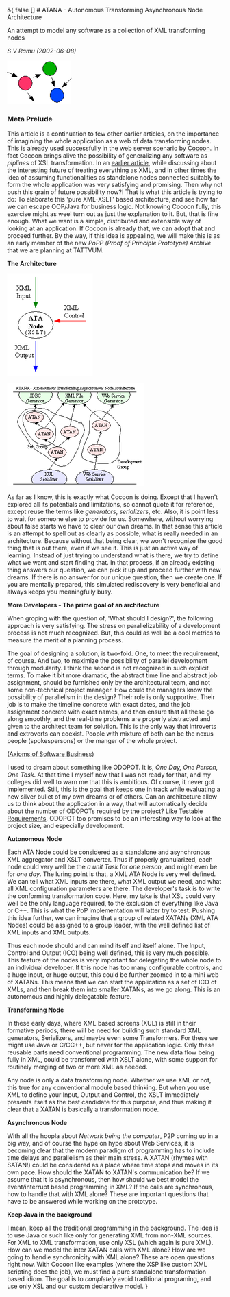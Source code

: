 &{<nil> false <nil> <nil> [] <nil> <nil> <nil> <nil> # ATANA - Autonomous Transforming Asynchronous Node Architecture

An attempt to model any software as a collection of XML transforming nodes

*S V Ramu (2002-06-08)*

![ATANA Architecture 1](/assets/images/ATANA%20-%20Autonomous%20Transforming%20Asynchronous%20Node/28ca38e611408c7f4d5667032d9a9f51.jpg)

### Meta Prelude

This article is a continuation to few other earlier articles, on the importance of imagining the whole application as a web of data transforming nodes. This is already used successfully in the web server scenario by [Cocoon](https://www.tattvum.com/Articles/2002/2002-05/2002-05-12/Ramu-SE-2002-05-10-ILoveCocoon.html). In fact Cocoon brings alive the possibility of generalizing any software as *piplines* of XSL transformation. In an [earlier article](https://www.tattvum.com/Articles/2002/2002-03/2002-03-06/Ramu-SE-20011111-IsOopDead.html), while discussing about the interesting future of treating everything as XML, and in [other times](https://www.tattvum.com/Articles/2002/2002-06/2002-06-09/Ramu-SE-20011101-Architecture.html) the idea of assuming functionalities as standalone nodes connected suitably to form the whole application was very satisfying and promising. Then why not push this grain of future possibility now?! That is what this article is trying to do: To elaborate this 'pure XML-XSLT' based architecture, and see how far we can escape OOP/Java for business logic. Not knowing Cocoon fully, this exercise might as weel turn out as just the explanation to it. But, that is fine enough. What we want is a simple, distributed and extensible way of looking at an application. If Cocoon is already that, we can adopt that and proceed further. By the way, if this idea is appealing, we will make this is as an early member of the new *PoPP (Proof of Principle Prototype) Archive* that we are planning at TATTVUM.

**The Architecture**

![ATANA Architecture 2](/assets/images/ATANA%20-%20Autonomous%20Transforming%20Asynchronous%20Node/501a818a5dc66a0129b627bea8c3953a.jpg)

![ATANA Architecture 3](/assets/images/ATANA%20-%20Autonomous%20Transforming%20Asynchronous%20Node/aa54e5793988e5e946514fc5cce1b827.jpg)

As far as I know, this is exactly what Cocoon is doing. Except that I haven't explored all its potentials and limitations, so cannot quote it for reference, except reuse the terms like *generators*, *serializers*, etc. Also, it is point less to wait for someone else to provide for us. Somewhere, without worrying about false starts we have to clear our own dreams. In that sense this article is an attempt to spell out as clearly as possible, what is really needed in an architecture. Because without that being clear, we won't recognize the good thing that is out there, even if we see it. This is just an active way of learning. Instead of just trying to understand what is there, we try to define what we want and start finding that. In that process, if an already existing thing answers our question, we can pick it up and proceed further with new dreams. If there is no answer for our unique question, then we create one. If you are mentally prepared, this simulated rediscovery is very beneficial and always keeps you meaningfully busy.

**More Developers - The prime goal of an architecture**

When groping with the question of, 'What should I design?', the following approach is very satisfying. The stress on parallelizability of a development process is not much recognized. But, this could as well be a cool metrics to measure the merit of a planning process.

The goal of designing a solution, is two-fold. One, to meet the requirement, of course. And two, to maximize the possibility of parallel development through modularity. I think the second is not recognized in such explicit terms. To make it bit more dramatic, the abstract time line and abstract job assignment, should be furnished only by the architectural team, and not some non-technical project manager. How could the managers know the possibility of parallelism in the design? Their role is only supportive. Their job is to make the timeline concrete with exact dates, and the job assignment concrete with exact names, and then ensure that all these go along smoothly, and the real-time problems are properly abstracted and given to the architect team for solution. This is the only way that introverts and extroverts can coexist. People with mixture of both can be the nexus people (spokespersons) or the manger of the whole project.

([Axioms of Software Business](https://www.tattvum.com/Articles/2002/2002-03/2002-03-11/Ramu-SE-2002-03-10-AxiomsOfGovernance.html))

I used to dream about something like ODOPOT. It is, *One Day, One Person, One Task*. At that time I myself new that I was not ready for that, and my colleges did well to warn me that this is ambitious. Of course, it never got implemented. Still, this is the goal that keeps one in track while evaluating a new silver bullet of my own dreams or of others. Can an architecture allow us to think about the application in a way, that will automatically decide about the number of ODOPOTs required by the project? Like [Testable Requirements](https://www.testablerequirements.com/), ODOPOT too promises to be an interesting way to look at the project size, and especially development.

**Autonomous Node**

Each ATA Node could be considered as a standalone and asynchronous XML aggregator and XSLT converter. Thus if properly granularized, each node could very well be the *a unit Task* for *one person*, and might even be for *one day*. The luring point is that, a XML ATA Node is very well defined. We can tell what XML inputs are there, what XML output we need, and what all XML configuration parameters are there. The developer's task is to write the conforming transformation code. Here, my take is that XSL could very well be the only language required, to the exclusion of everything like Java or C++. This is what the PoP implementation will latter try to test. Pushing this idea further, we can imagine that a group of related XATANs (XML ATA Nodes) could be assigned to a group leader, with the well defined list of XML inputs and XML outputs.

Thus each node should and can mind itself and itself alone. The Input, Control and Output (ICO) being well defined, this is very much possible. This feature of the nodes is very important for delegating the whole node to an individual developer. If this node has too many configurable controls, and a huge input, or huge output, this could be further zoomed in to a mini web of XATANs. This means that we can start the application as a set of ICO of XMLs, and then break them into smaller XATANs, as we go along. This is an autonomous and highly delegatable feature.

**Transforming Node**

In these early days, where XML based screens (XUL) is still in their formative periods, there will be need for building such standard XML generators, Serializers, and maybe even some Transformers. For these we might use Java or C/CC++, but never for the application logic. Only these reusable parts need conventional programming. The new data flow being fully in XML, could be transformed with XSLT alone, with some support for routinely merging of two or more XML as needed.

Any node is only a data transforming node. Whether we use XML or not, this true for any conventional module based thinking. But when you use XML to define your Input, Output and Control, the XSLT immediately presents itself as the best candidate for this purpose, and thus making it clear that a XATAN is basically a transformation node.

**Asynchronous Node**

With all the hoopla about *Network being the computer*, P2P coming up in a big way, and of course the hype on hype about Web Services, it is becoming clear that the modern paradigm of programming has to include time delays and parallelism as their main stress. A XATAN (rhymes with SATAN!) could be considered as a place where time stops and moves in its own pace. How should the XATAN to XATAN's communication be? If we assume that it is asynchronous, then how should we best model the event/interrupt based programming in XML? If the calls are synchronous, how to handle that with XML alone? These are important questions that have to be answered while working on the prototype.

**Keep Java in the background**

I mean, keep all the traditional programming in the background. The idea is to use Java or such like only for generating XML from non-XML sources. For XML to XML transformation, use only XSL (which again is pure XML). How can we model the inter XATAN calls with XML alone? How are we going to handle synchronicity with XML alone? These are open questions right now. With Cocoon like examples (where the XSP like custom XML scripting does the job), we must find a pure standalone transformation based idiom. The goal is to *completely* avoid traditional programing, and use only XSL and our custom declarative model.
}
